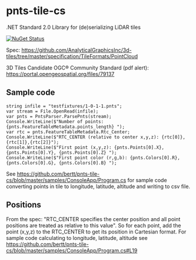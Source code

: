 # pnts-tile-cs

.NET Standard 2.0 Library for (de)serializing  LiDAR  tiles

[![NuGet Status](http://img.shields.io/nuget/v/pnts-tile.svg?style=flat)](https://www.nuget.org/packages/pnts-tile/)

Spec: https://github.com/AnalyticalGraphicsInc/3d-tiles/tree/master/specification/TileFormats/PointCloud

3D Tiles Candidate OGC® Community Standard (pdf alert): https://portal.opengeospatial.org/files/79137

## Sample code

```
string infile = "testfixtures/1-0-1-1.pnts";
var stream = File.OpenRead(infile);
var pnts = PntsParser.ParsePnts(stream);
Console.WriteLine($"Number of points: {pnts.FeatureTableMetadata.points_length} ");
var rtc = pnts.FeatureTableMetadata.Rtc_Center;
Console.WriteLine($"RTC_CENTER (relative to center x,y,z): {rtc[0]},{rtc[1]},{rtc[2]}");
Console.WriteLine($"First point (x,y,z): {pnts.Points[0].X}, {pnts.Points[0].Y}, {pnts.Points[0].Z} ");
Console.WriteLine($"First point color (r,g,b): {pnts.Colors[0].R}, {pnts.Colors[0].G}, {pnts.Colors[0].B} ");
```

See https://github.com/bertt/pnts-tile-cs/blob/master/samples/ConsoleApp/Program.cs for sample code converting points in tile to longitude, latitude, altitude and writing to csv file.

## Positions

From the spec: "RTC_CENTER specifies the center position and all point positions are treated as relative to this value". So for each point, add the point (x,y,z) to the RTC_CENTER to get its position in Cartesian format. For sample code calculating to longitude, latitude, altitude see https://github.com/bertt/pnts-tile-cs/blob/master/samples/ConsoleApp/Program.cs#L19

